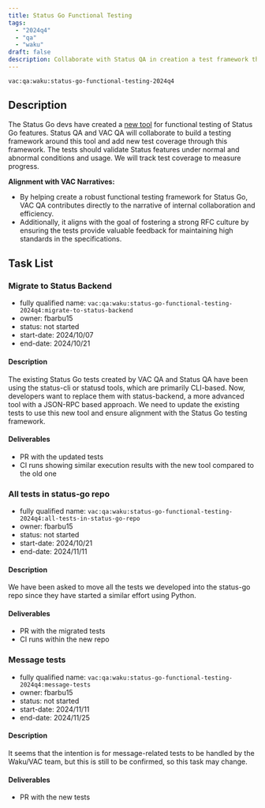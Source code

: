 ```yaml
---
title: Status Go Functional Testing
tags:
  - "2024q4"
  - "qa"
  - "waku"  
draft: false  
description: Collaborate with Status QA in creation a test framework that uses status-backend to do functional testing for status go
---
```


`vac:qa:waku:status-go-functional-testing-2024q4`

## Description

The Status Go devs have created a [new tool](https://github.com/status-im/status-go/pull/5847) for functional testing of Status Go features. Status QA and VAC QA will collaborate to build a testing framework around this tool and add new test coverage through this framework. The tests should validate Status features under normal and abnormal conditions and usage. We will track test coverage to measure progress.

**Alignment with VAC Narratives:**
- By helping create a robust functional testing framework for Status Go, VAC QA contributes directly to the narrative of internal collaboration and efficiency.
- Additionally, it aligns with the goal of fostering a strong RFC culture by ensuring the tests provide valuable feedback for maintaining high standards in the specifications.

## Task List

### Migrate to Status Backend

* fully qualified name: `vac:qa:waku:status-go-functional-testing-2024q4:migrate-to-status-backend`
* owner: fbarbu15
* status: not started
* start-date: 2024/10/07
* end-date: 2024/10/21

#### Description 
The existing Status Go tests created by VAC QA and Status QA have been using the status-cli or statusd tools, which are primarily CLI-based. Now, developers want to replace them with status-backend, a more advanced tool with a JSON-RPC based approach. We need to update the existing tests to use this new tool and ensure alignment with the Status Go testing framework.

#### Deliverables 
* PR with the updated tests
* CI runs showing similar execution results with the new tool compared to the old one

### All tests in status-go repo

* fully qualified name: `vac:qa:waku:status-go-functional-testing-2024q4:all-tests-in-status-go-repo`
* owner: fbarbu15
* status: not started
* start-date: 2024/10/21
* end-date: 2024/11/11

#### Description
We have been asked to move all the tests we developed into the status-go repo since they have started a similar effort using Python.

#### Deliverables
* PR with the migrated tests  
* CI runs within the new repo

### Message tests

* fully qualified name: `vac:qa:waku:status-go-functional-testing-2024q4:message-tests`
* owner: fbarbu15
* status: not started
* start-date: 2024/11/11
* end-date: 2024/11/25

#### Description
It seems that the intention is for message-related tests to be handled by the Waku/VAC team, but this is still to be confirmed, so this task may change.

#### Deliverables
* PR with the new tests
